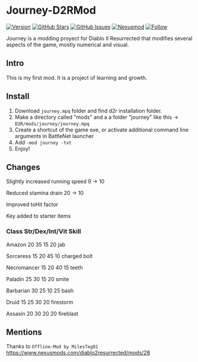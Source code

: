 # Journey-D2RMod
[![Version](https://img.shields.io/badge/VERSION-0.0-brown?style=flat-square)](https://github.com/vtorhdev/Journey-D2RMod)
[![GitHub Stars](https://img.shields.io/github/stars/vtorhdev/Journey-D2RMod?label=STARS&style=flat-square)](https://github.com/vtorhdev/Journey-D2RMod/stargazers)
[![GitHub Issues](https://img.shields.io/github/issues/vtorhdev/Journey-D2RMod?label=ISSUES&style=flat-square)](https://github.com/vtorhdev/Journey-D2RMod/issues)
[![Nexusmod](https://img.shields.io/badge/NEXUS-MOD-red?style=flat-square)](https://github.com/vtorhdev/Journey-D2RMod)
[![Follow](https://img.shields.io/github/followers/vtorhdev.svg?label=Follow&style=social&maxAge=2592000)]()

Journey is a modding proyect for Diablo II Resurrected that modifies several aspects of the game, mostly numerical and visual.

## Intro
This is my first mod. It is a project of learning and growth.

## Install
1) Download `journey.mpq` folder and find d2r installation folder. 
2) Make a directory called "mods" and a a folder "journey" like this -> `D2R/mods/journey/journey.mpq`
3) Create a shortcut of the game exe, or activate additional command line arguments in BattleNet launcher
4) Add `-mod journey -txt`
5) Enjoy!

## Changes
Slightly increased running speed	9 -> 10

Reduced stamina drain				20 -> 10

Improved toHit factor

Key added to starter items

### Class			Str/Dex/Int/Vit			      Skill
Amazon   20   35   15  20     jab

Sorceress     15  20  45  10 	  charged bolt

Necromancer   15  20  40  15 	  teeth

Paladin       25  30  15  20 	  smite

Barbarian     30  25  10  25 	  bash

Druid         15  25  30  20 	  firestorm

Assasin       20  30  20  20 	  fireblast

## Mentions
Thanks to `Offline-Mod by MilesTeg81`		https://www.nexusmods.com/diablo2resurrected/mods/28
